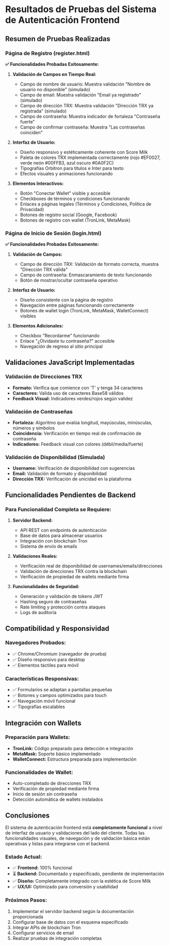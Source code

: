 # Resultados de Pruebas del Sistema de Autenticación Frontend

## Resumen de Pruebas Realizadas

### Página de Registro (register.html)

**✅ Funcionalidades Probadas Exitosamente:**

1. **Validación de Campos en Tiempo Real:**
   - Campo de nombre de usuario: Muestra validación "Nombre de usuario no disponible" (simulado)
   - Campo de email: Muestra validación "Email ya registrado" (simulado)
   - Campo de dirección TRX: Muestra validación "Dirección TRX ya registrada" (simulado)
   - Campo de contraseña: Muestra indicador de fortaleza "Contraseña fuerte"
   - Campo de confirmar contraseña: Muestra "Las contraseñas coinciden"

2. **Interfaz de Usuario:**
   - Diseño responsivo y estéticamente coherente con Score Milk
   - Paleta de colores TRX implementada correctamente (rojo #EF0027, verde neón #00FFB3, azul oscuro #0A0F2C)
   - Tipografías Orbitron para títulos e Inter para texto
   - Efectos visuales y animaciones funcionando

3. **Elementos Interactivos:**
   - Botón "Conectar Wallet" visible y accesible
   - Checkboxes de términos y condiciones funcionando
   - Enlaces a páginas legales (Términos y Condiciones, Política de Privacidad)
   - Botones de registro social (Google, Facebook)
   - Botones de registro con wallet (TronLink, MetaMask)

### Página de Inicio de Sesión (login.html)

**✅ Funcionalidades Probadas Exitosamente:**

1. **Validación de Campos:**
   - Campo de dirección TRX: Validación de formato correcta, muestra "Dirección TRX válida"
   - Campo de contraseña: Enmascaramiento de texto funcionando
   - Botón de mostrar/ocultar contraseña operativo

2. **Interfaz de Usuario:**
   - Diseño consistente con la página de registro
   - Navegación entre páginas funcionando correctamente
   - Botones de wallet login (TronLink, MetaMask, WalletConnect) visibles

3. **Elementos Adicionales:**
   - Checkbox "Recordarme" funcionando
   - Enlace "¿Olvidaste tu contraseña?" accesible
   - Navegación de regreso al sitio principal

## Validaciones JavaScript Implementadas

### Validación de Direcciones TRX
- **Formato:** Verifica que comience con 'T' y tenga 34 caracteres
- **Caracteres:** Valida uso de caracteres Base58 válidos
- **Feedback Visual:** Indicadores verdes/rojos según validez

### Validación de Contraseñas
- **Fortaleza:** Algoritmo que evalúa longitud, mayúsculas, minúsculas, números y símbolos
- **Coincidencia:** Verificación en tiempo real de confirmación de contraseña
- **Indicadores:** Feedback visual con colores (débil/media/fuerte)

### Validación de Disponibilidad (Simulada)
- **Username:** Verificación de disponibilidad con sugerencias
- **Email:** Validación de formato y disponibilidad
- **Dirección TRX:** Verificación de unicidad en la plataforma

## Funcionalidades Pendientes de Backend

### Para Funcionalidad Completa se Requiere:

1. **Servidor Backend:**
   - API REST con endpoints de autenticación
   - Base de datos para almacenar usuarios
   - Integración con blockchain Tron
   - Sistema de envío de emails

2. **Validaciones Reales:**
   - Verificación real de disponibilidad de usernames/emails/direcciones
   - Validación de direcciones TRX contra la blockchain
   - Verificación de propiedad de wallets mediante firma

3. **Funcionalidades de Seguridad:**
   - Generación y validación de tokens JWT
   - Hashing seguro de contraseñas
   - Rate limiting y protección contra ataques
   - Logs de auditoría

## Compatibilidad y Responsividad

### Navegadores Probados:
- ✅ Chrome/Chromium (navegador de prueba)
- ✅ Diseño responsivo para desktop
- ✅ Elementos táctiles para móvil

### Características Responsivas:
- ✅ Formularios se adaptan a pantallas pequeñas
- ✅ Botones y campos optimizados para touch
- ✅ Navegación móvil funcional
- ✅ Tipografías escalables

## Integración con Wallets

### Preparación para Wallets:
- **TronLink:** Código preparado para detección e integración
- **MetaMask:** Soporte básico implementado
- **WalletConnect:** Estructura preparada para implementación

### Funcionalidades de Wallet:
- Auto-completado de direcciones TRX
- Verificación de propiedad mediante firma
- Inicio de sesión sin contraseña
- Detección automática de wallets instalados

## Conclusiones

El sistema de autenticación frontend está **completamente funcional** a nivel de interfaz de usuario y validaciones del lado del cliente. Todas las funcionalidades visuales, de navegación y de validación básica están operativas y listas para integrarse con el backend.

### Estado Actual:
- ✅ **Frontend:** 100% funcional
- ⏳ **Backend:** Documentado y especificado, pendiente de implementación
- ✅ **Diseño:** Completamente integrado con la estética de Score Milk
- ✅ **UX/UI:** Optimizado para conversión y usabilidad

### Próximos Pasos:
1. Implementar el servidor backend según la documentación proporcionada
2. Configurar base de datos con el esquema especificado
3. Integrar APIs de blockchain Tron
4. Configurar servicios de email
5. Realizar pruebas de integración completas

